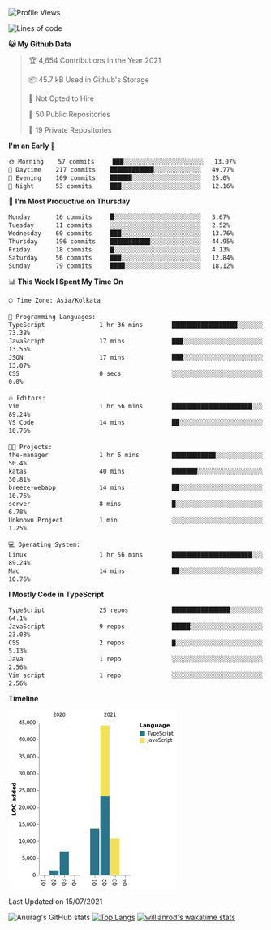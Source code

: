 <!--START_SECTION:waka-->
![Profile Views](http://img.shields.io/badge/Profile%20Views-1-blue)

![Lines of code](https://img.shields.io/badge/From%20Hello%20World%20I%27ve%20Written-77150%20lines%20of%20code-blue)

**🐱 My Github Data** 

> 🏆 4,654 Contributions in the Year 2021
 > 
> 📦 45.7 kB Used in Github's Storage 
 > 
> 🚫 Not Opted to Hire
 > 
> 📜 50 Public Repositories 
 > 
> 🔑 19 Private Repositories  
 > 
**I'm an Early 🐤** 

```text
🌞 Morning    57 commits     ███░░░░░░░░░░░░░░░░░░░░░░   13.07% 
🌆 Daytime    217 commits    ████████████░░░░░░░░░░░░░   49.77% 
🌃 Evening    109 commits    ██████░░░░░░░░░░░░░░░░░░░   25.0% 
🌙 Night      53 commits     ███░░░░░░░░░░░░░░░░░░░░░░   12.16%

```
📅 **I'm Most Productive on Thursday** 

```text
Monday       16 commits     █░░░░░░░░░░░░░░░░░░░░░░░░   3.67% 
Tuesday      11 commits     ░░░░░░░░░░░░░░░░░░░░░░░░░   2.52% 
Wednesday    60 commits     ███░░░░░░░░░░░░░░░░░░░░░░   13.76% 
Thursday     196 commits    ███████████░░░░░░░░░░░░░░   44.95% 
Friday       18 commits     █░░░░░░░░░░░░░░░░░░░░░░░░   4.13% 
Saturday     56 commits     ███░░░░░░░░░░░░░░░░░░░░░░   12.84% 
Sunday       79 commits     ████░░░░░░░░░░░░░░░░░░░░░   18.12%

```


📊 **This Week I Spent My Time On** 

```text
⌚︎ Time Zone: Asia/Kolkata

💬 Programming Languages: 
TypeScript               1 hr 36 mins        ██████████████████░░░░░░░   73.38% 
JavaScript               17 mins             ███░░░░░░░░░░░░░░░░░░░░░░   13.55% 
JSON                     17 mins             ███░░░░░░░░░░░░░░░░░░░░░░   13.07% 
CSS                      0 secs              ░░░░░░░░░░░░░░░░░░░░░░░░░   0.0%

🔥 Editors: 
Vim                      1 hr 56 mins        ██████████████████████░░░   89.24% 
VS Code                  14 mins             ██░░░░░░░░░░░░░░░░░░░░░░░   10.76%

🐱‍💻 Projects: 
the-manager              1 hr 6 mins         ████████████░░░░░░░░░░░░░   50.4% 
katas                    40 mins             ███████░░░░░░░░░░░░░░░░░░   30.81% 
breeze-webapp            14 mins             ██░░░░░░░░░░░░░░░░░░░░░░░   10.76% 
server                   8 mins              █░░░░░░░░░░░░░░░░░░░░░░░░   6.78% 
Unknown Project          1 min               ░░░░░░░░░░░░░░░░░░░░░░░░░   1.25%

💻 Operating System: 
Linux                    1 hr 56 mins        ██████████████████████░░░   89.24% 
Mac                      14 mins             ██░░░░░░░░░░░░░░░░░░░░░░░   10.76%

```

**I Mostly Code in TypeScript** 

```text
TypeScript               25 repos            ████████████████░░░░░░░░░   64.1% 
JavaScript               9 repos             █████░░░░░░░░░░░░░░░░░░░░   23.08% 
CSS                      2 repos             █░░░░░░░░░░░░░░░░░░░░░░░░   5.13% 
Java                     1 repo              ░░░░░░░░░░░░░░░░░░░░░░░░░   2.56% 
Vim script               1 repo              ░░░░░░░░░░░░░░░░░░░░░░░░░   2.56%

```


**Timeline**

![Chart not found](https://raw.githubusercontent.com/wise-introvert/wise-introvert/master/charts/bar_graph.png) 


 Last Updated on 15/07/2021
<!--END_SECTION:waka-->
![Anurag's GitHub stats](https://github-readme-stats.vercel.app/api?username=wise-introvert&count_private=true&show_icons=true)
[![Top Langs](https://github-readme-stats.vercel.app/api/top-langs/?username=wise-introvert&langs_count=10)](https://github.com/anuraghazra/github-readme-stats)
[![willianrod's wakatime stats](https://github-readme-stats.vercel.app/api/wakatime?username=wiseintrovert)](https://github.com/anuraghazra/github-readme-stats)
